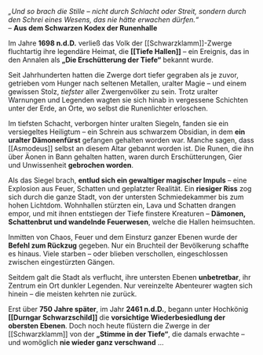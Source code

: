 _„Und so brach die Stille – nicht durch Schlacht oder Streit, sondern durch den Schrei eines Wesens, das nie hätte erwachen dürfen.“_  
– **Aus dem Schwarzen Kodex der Runenhalle**

Im Jahre **1698 n.d.D.** verließ das Volk der [[Schwarzklamm]]-Zwerge fluchtartig ihre legendäre Heimat, die **[[Tiefe Hallen]]** – ein Ereignis, das in den Annalen als **„Die Erschütterung der Tiefe“** bekannt wurde.

Seit Jahrhunderten hatten die Zwerge dort tiefer gegraben als je zuvor, getrieben vom Hunger nach seltenen Metallen, uralter Magie – und einem gewissen Stolz, _tiefster_ aller Zwergenvölker zu sein. Trotz uralter Warnungen und Legenden wagten sie sich hinab in vergessene Schichten unter der Erde, an Orte, wo selbst die Runenlichter erloschen.

Im tiefsten Schacht, verborgen hinter uralten Siegeln, fanden sie ein versiegeltes Heiligtum – ein Schrein aus schwarzem Obsidian, in dem **ein uralter Dämonenfürst** gefangen gehalten worden war. Manche sagen, dass [[Asmodeus]] selbst an diesem Altar gebannt worden ist. Die Runen, die ihn über Äonen in Bann gehalten hatten, waren durch Erschütterungen, Gier und Unwissenheit **gebrochen worden**.

Als das Siegel brach, **entlud sich ein gewaltiger magischer Impuls** – eine Explosion aus Feuer, Schatten und geplatzter Realität. Ein **riesiger Riss** zog sich durch die ganze Stadt, von der untersten Schmiedekammer bis zum hohen Lichtdom. Wohnhallen stürzten ein, Lava und Schatten drangen empor, und mit ihnen entstiegen der Tiefe finstere Kreaturen – **Dämonen, Schattenbrut und wandelnde Feuerwesen**, welche die Hallen heimsuchten.

Inmitten von Chaos, Feuer und dem Einsturz ganzer Ebenen wurde der **Befehl zum Rückzug** gegeben. Nur ein Bruchteil der Bevölkerung schaffte es hinaus. Viele starben – oder blieben verschollen, eingeschlossen zwischen eingestürzten Gängen.

Seitdem galt die Stadt als verflucht, ihre untersten Ebenen **unbetretbar**, ihr Zentrum ein Ort dunkler Legenden. Nur vereinzelte Abenteurer wagten sich hinein – die meisten kehrten nie zurück.

Erst über **750 Jahre später**, im Jahr **2461 n.d.D.**, begann unter Hochkönig **[[Durngar Schwarzschild]]** die **vorsichtige Wiederbesiedlung der obersten Ebenen**. Doch noch heute flüstern die Zwerge in der [[Schwarzklamm]] von der **„Stimme in der Tiefe“**, die damals erwachte – und womöglich **nie wieder ganz verschwand** …